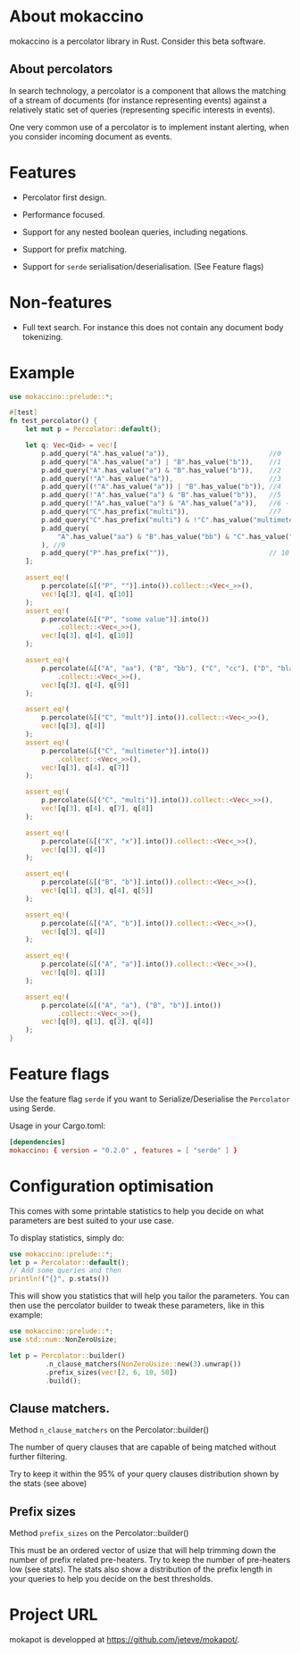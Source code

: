 # About mokaccino

mokaccino is a percolator library in Rust. Consider this beta software.

## About percolators

In search technology, a percolator is a component that allows the matching of a stream
of documents (for instance representing events) against a relatively static set
of queries (representing specific interests in events).

One very common use of a percolator is to implement instant alerting, when you consider incoming
document as events.

# Features

- Percolator first design.

- Performance focused.

- Support for any nested boolean queries, including negations.

- Support for prefix matching.

- Support for `serde` serialisation/deserialisation. (See Feature flags)

# Non-features

- Full text search. For instance this does not contain any document body tokenizing.

# Example

```rust
use mokaccino::prelude::*;

#[test]
fn test_percolator() {
    let mut p = Percolator::default();

    let q: Vec<Qid> = vec![
        p.add_query("A".has_value("a")),                         //0
        p.add_query("A".has_value("a") | "B".has_value("b")),    //1
        p.add_query("A".has_value("a") & "B".has_value("b")),    //2
        p.add_query(!"A".has_value("a")),                        //3
        p.add_query((!"A".has_value("a")) | "B".has_value("b")), //4
        p.add_query(!"A".has_value("a") & "B".has_value("b")),   //5
        p.add_query(!"A".has_value("a") & "A".has_value("a")),   //6 - should NEVER match anything.
        p.add_query("C".has_prefix("multi")),                    //7
        p.add_query("C".has_prefix("multi") & !"C".has_value("multimeter")), //8
        p.add_query(
            "A".has_value("aa") & "B".has_value("bb") & "C".has_value("cc") & "D".has_prefix("bla"),
        ), //9
        p.add_query("P".has_prefix("")),                         // 10
    ];

    assert_eq!(
        p.percolate(&[("P", "")].into()).collect::<Vec<_>>(),
        vec![q[3], q[4], q[10]]
    );
    assert_eq!(
        p.percolate(&[("P", "some value")].into())
            .collect::<Vec<_>>(),
        vec![q[3], q[4], q[10]]
    );

    assert_eq!(
        p.percolate(&[("A", "aa"), ("B", "bb"), ("C", "cc"), ("D", "blabla")].into())
            .collect::<Vec<_>>(),
        vec![q[3], q[4], q[9]]
    );

    assert_eq!(
        p.percolate(&[("C", "mult")].into()).collect::<Vec<_>>(),
        vec![q[3], q[4]]
    );
    assert_eq!(
        p.percolate(&[("C", "multimeter")].into())
            .collect::<Vec<_>>(),
        vec![q[3], q[4], q[7]]
    );

    assert_eq!(
        p.percolate(&[("C", "multi")].into()).collect::<Vec<_>>(),
        vec![q[3], q[4], q[7], q[8]]
    );

    assert_eq!(
        p.percolate(&[("X", "x")].into()).collect::<Vec<_>>(),
        vec![q[3], q[4]]
    );

    assert_eq!(
        p.percolate(&[("B", "b")].into()).collect::<Vec<_>>(),
        vec![q[1], q[3], q[4], q[5]]
    );

    assert_eq!(
        p.percolate(&[("A", "b")].into()).collect::<Vec<_>>(),
        vec![q[3], q[4]]
    );

    assert_eq!(
        p.percolate(&[("A", "a")].into()).collect::<Vec<_>>(),
        vec![q[0], q[1]]
    );

    assert_eq!(
        p.percolate(&[("A", "a"), ("B", "b")].into())
            .collect::<Vec<_>>(),
        vec![q[0], q[1], q[2], q[4]]
    );
}
```

# Feature flags

Use the feature flag `serde` if you want to Serialize/Deserialise the `Percolator` using Serde.

Usage in your Cargo.toml:

```toml
[dependencies]
mokaccino: { version = "0.2.0" , features = [ "serde" ] }
```

# Configuration optimisation

This comes with some printable statistics to help you decide on what parameters are best suited to
your use case.

To display statistics, simply do:

```rust
use mokaccino::prelude::*;
let p = Percolator::default();
// Add some queries and then
println!("{}", p.stats())
```

This will show you statistics that will help you tailor the parameters.
You can then use the percolator builder to tweak these parameters, like
in this example:

```rust
use mokaccino::prelude::*;
use std::num::NonZeroUsize;

let p = Percolator::builder()
         .n_clause_matchers(NonZeroUsize::new(3).unwrap())
         .prefix_sizes(vec![2, 6, 10, 50])
         .build();
```

## Clause matchers.

Method `n_clause_matchers` on the Percolator::builder()

The number of query clauses that are capable of being matched without further filtering.

Try to keep it within the 95% of your query clauses distribution shown by the stats (see above)

## Prefix sizes

Method `prefix_sizes` on the Percolator::builder()

This must be an ordered vector of usize that will help trimming down the number of
prefix related pre-heaters. Try to keep the number of pre-heaters low (see stats).
The stats also show a distribution of the prefix length in your queries to help you decide
on the best thresholds.

# Project URL

mokapot is developped at <https://github.com/jeteve/mokapot/>.

